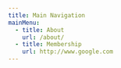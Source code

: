 ```yaml
---
title: Main Navigation
mainMenu:
  - title: About
    url: /about/
  - title: Membership
    url: http://www.google.com
---
```

